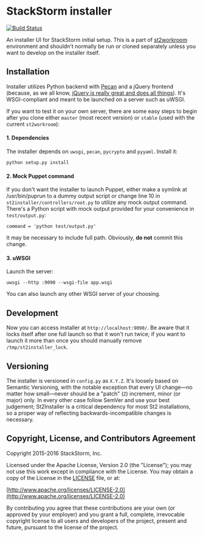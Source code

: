 # StackStorm installer

[![Build Status](https://api.travis-ci.org/StackStorm/st2installer.svg?branch=master)](https://travis-ci.org/StackStorm/st2installer)

An installer UI for StackStorm initial setup. This is a part of [st2workroom](https://github.com/StackStorm/st2workroom) environment and shouldn't normally be run or cloned separately unless you want to develop on the installer itself.

## Installation

Installer utilizes Python backend with [Pecan](http://pecanpy.org) and a jQuery frontend (because, as we all know, [jQuery is really great and does all things](http://i.imgur.com/ifO2JrX.gif)). It's WSGI-compliant and meant to be launched on a server such as uWSGI.

If you want to test it on your own server, there are some easy steps to begin after you clone either `master` (most recent version) or `stable` (used with the current `st2workroom`):

#### 1. Dependencies
The installer depends on `uwsgi`, `pecan`, `pycrypto` and `pyyaml`. Install it:
```
python setup.py install
```

#### 2. Mock Puppet command
If you don't want the installer to launch Puppet, either make a symlink at /usr/bin/puprun to a dummy output script or change line 10 in `st2installer/controllers/root.py` to utilize any mock output command. There's a Python script with mock output provided for your convenience in `test/output.py`:
```
command = 'python test/output.py'
```
It may be necessary to include full path. Obviously, **do not** commit this change.


#### 3. uWSGI
Launch the server:
```
uwsgi --http :9090 --wsgi-file app.wsgi
```
You can also launch any other WSGI server of your choosing.

## Development

Now you can access installer at `http://localhost:9090/`. Be aware that it locks itself after one full launch so that it won't run twice; if you want to launch it more than once you should manually remove `/tmp/st2installer_lock`.

## Versioning

The installer is versioned in `config.py` as `X.Y.Z`. It's loosely based on Semantic Versioning, with the notable exception that every UI change—no matter how small—never should be a "patch" (`Z`) increment, minor (or major) only. In every other case follow SemVer and use your best judgement; St2Installer is a critical dependency for most St2 installations, so a proper way of reflecting backwards-incompatible changes is necessary.

## Copyright, License, and Contributors Agreement

Copyright 2015-2016 StackStorm, Inc.

Licensed under the Apache License, Version 2.0 (the "License"); you may not use this work except in compliance with the License. You may obtain a copy of the License in the [LICENSE](LICENSE) file, or at:

[http://www.apache.org/licenses/LICENSE-2.0](http://www.apache.org/licenses/LICENSE-2.0)

By contributing you agree that these contributions are your own (or approved by your employer) and you grant a full, complete, irrevocable copyright license to all users and developers of the project, present and future, pursuant to the license of the project.
